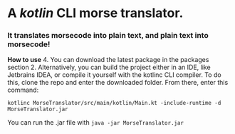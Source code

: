 # A *kotlin* CLI morse translator.
### It translates morsecode into plain text, and plain text into morsecode!

**How to use**
4. You can download the latest package in the packages section
2. Alternatively, you can build the project either in an IDE, like Jetbrains IDEA, or compile it yourself with the kotlinc CLI compiler. To do this, clone the repo and enter the downloaded folder. From there, enter this command:

`kotlinc MorseTranslator/src/main/kotlin/Main.kt -include-runtime -d MorseTranslator.jar`

You can run the .jar file with 
`java -jar MorseTranslator.jar`